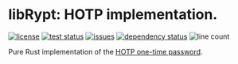 # libRypt: HOTP implementation.

[![license](https://img.shields.io/github/license/librypt/librypt-hotp)](https://www.github.com/librypt/librypt-hotp/LICENSE)
[![test status](https://img.shields.io/github/actions/workflow/status/librypt/librypt-hotp/rust.yml)](https://www.github.com/librypt/librypt-hotp/actions)
[![issues](https://img.shields.io/github/issues/librypt/librypt-hotp)](https://www.github.com/librypt/librypt-hotp/issues)
[![dependency status](https://deps.rs/repo/github/librypt/librypt-hotp/status.svg)](https://deps.rs/repo/github/librypt/librypt-hotp)
![line count](https://img.shields.io/tokei/lines/github/librypt/librypt-hotp)

Pure Rust implementation of the [HOTP one-time password](https://en.wikipedia.org/wiki/HMAC-based_one-time_password).
